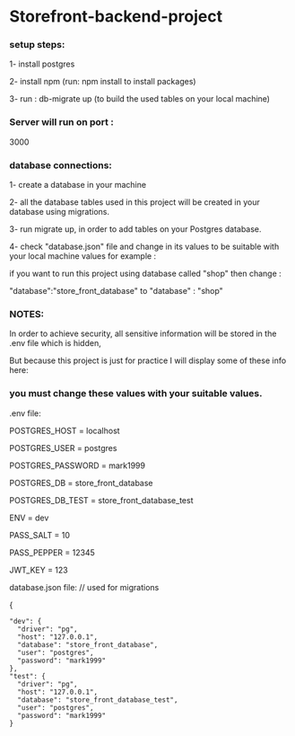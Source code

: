 # Storefront-backend-project
### setup steps:

1- install postgres

2- install npm (run: npm install to install packages)

3- run : db-migrate up (to build the used tables on your local machine)


### Server will run on port : 
3000


### database connections:

1- create a database in your machine

2- all the database tables used in this project will be created in your database using
migrations.

3- run migrate up, in order to add tables on your Postgres database.

4- check "database.json" file and change in its values to be suitable with your local machine values for example : 

if you want to run this project using database called "shop" then change :

"database":"store_front_database" to "database" : "shop"



### NOTES:

In order to achieve security, all sensitive information will be stored in the .env file which is hidden,

But because this project is just for practice I will display some of these info here:
### you must change these values with your suitable values.
.env file:

POSTGRES_HOST = localhost

POSTGRES_USER = postgres

POSTGRES_PASSWORD = mark1999

POSTGRES_DB = store_front_database



POSTGRES_DB_TEST = store_front_database_test

ENV = dev


PASS_SALT = 10

PASS_PEPPER = 12345


JWT_KEY = 123


database.json file: // used for migrations

{

    "dev": {
      "driver": "pg",
      "host": "127.0.0.1",
      "database": "store_front_database",
      "user": "postgres",
      "password": "mark1999"
    },
    "test": {
      "driver": "pg",
      "host": "127.0.0.1",
      "database": "store_front_database_test",
      "user": "postgres",
      "password": "mark1999"
    }


